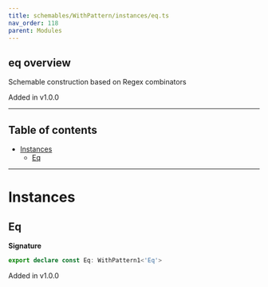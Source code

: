 ```yaml
---
title: schemables/WithPattern/instances/eq.ts
nav_order: 118
parent: Modules
---
```


## eq overview

Schemable construction based on Regex combinators

Added in v1.0.0

---

<h2 class="text-delta">Table of contents</h2>

- [Instances](#instances)
  - [Eq](#eq)

---

# Instances

## Eq

**Signature**

```ts
export declare const Eq: WithPattern1<'Eq'>
```

Added in v1.0.0
